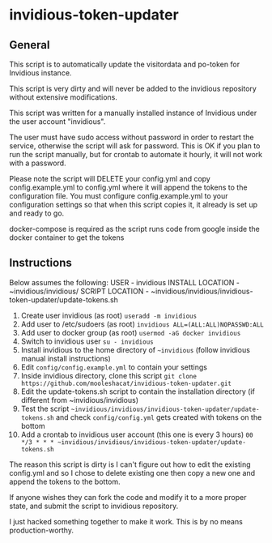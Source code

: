 # invidious-token-updater

## General

This script is to automatically update the visitordata and po-token for Invidious instance. 

This script is very dirty and will never be added to the invidious repository without extensive modifications.

This script was written for a manually installed instance of Invidious under the user account "invidious". 

The user must have sudo access without password in order to restart the service, otherwise the script will ask for password. This is OK if you plan to run the script manually, but for crontab to automate it hourly, it will not work with a password.

Please note the script will DELETE your config.yml and copy config.example.yml to config.yml where it will append the tokens to the configuration file. You must configure config.example.yml to your configuration settings so that when this script copies it, it already is set up and ready to go.

docker-compose is required as the script runs code from google inside the docker container to get the tokens

## Instructions

Below assumes the following:
USER - invidious
INSTALL LOCATION - ~invidious/invidious/
SCRIPT LOCATION - ~invidious/invidious/invidious-token-updater/update-tokens.sh

1) Create user invidious (as root)
   ```useradd -m invidious```
2) Add user to /etc/sudoers (as root) ```invidious ALL=(ALL:ALL)NOPASSWD:ALL```
3) Add user to docker group (as root) ```usermod -aG docker invidious```
4) Switch to invidious user ```su - invidious```
5) Install invidious to the home directory of ```~invidious``` (follow invidious manual install instructions)
6) Edit ```config/config.example.yml``` to contain your settings
7) Inside invidious directory, clone this script ```git clone https://github.com/mooleshacat/invidious-token-updater.git```
8) Edit the update-tokens.sh script to contain the installation directory (if different from ~invidious/invidious)
9) Test the script ```~invidious/invidious/invidious-token-updater/update-tokens.sh``` and check ```config/config.yml``` gets created with tokens on the bottom
10) Add a crontab to invidious user account (this one is every 3 hours) ```00 */3 * * * ~invidious/invidious/invidious-token-updater/update-tokens.sh```

The reason this script is dirty is I can't figure out how to edit the existing config.yml and so I chose to delete existing one then copy a new one and append the tokens to the bottom.

If anyone wishes they can fork the code and modify it to a more proper state, and submit the script to invidious repository.

I just hacked something together to make it work. This is by no means production-worthy.
